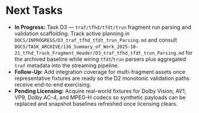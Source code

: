 # Next Tasks

- **In Progress:** Task D3 — `traf/tfhd/tfdt/trun` fragment run parsing and validation scaffolding. Track active planning in `DOCS/INPROGRESS/D3_traf_tfhd_tfdt_trun_Parsing.md` and consult `DOCS/TASK_ARCHIVE/136_Summary_of_Work_2025-10-21_tfhd_Track_Fragment_Header/D3_traf_tfhd_tfdt_trun_Parsing.md` for the archived baseline while wiring `tfdt`/`trun` parsers plus aggregated `traf` metadata into the streaming pipeline.
- **Follow-Up:** Add integration coverage for multi-fragment assets once representative fixtures are ready so the D2 monotonic validation paths receive end-to-end exercising.
- **Pending Licensing:** Acquire real-world fixtures for Dolby Vision, AV1, VP9, Dolby AC-4, and MPEG-H codecs so synthetic payloads can be replaced and snapshot baselines refreshed once licensing clears.
